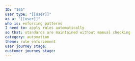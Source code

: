 ```yaml
---
ID: "165"
user type: "[[user]]"
as a: "[[user]]"
who is: enforcing patterns
I need to: apply rules automatically
so that: standards are maintained without manual checking
category: automation
theme: rule enforcement
user journey stage:
customer journey stage:
---
```

